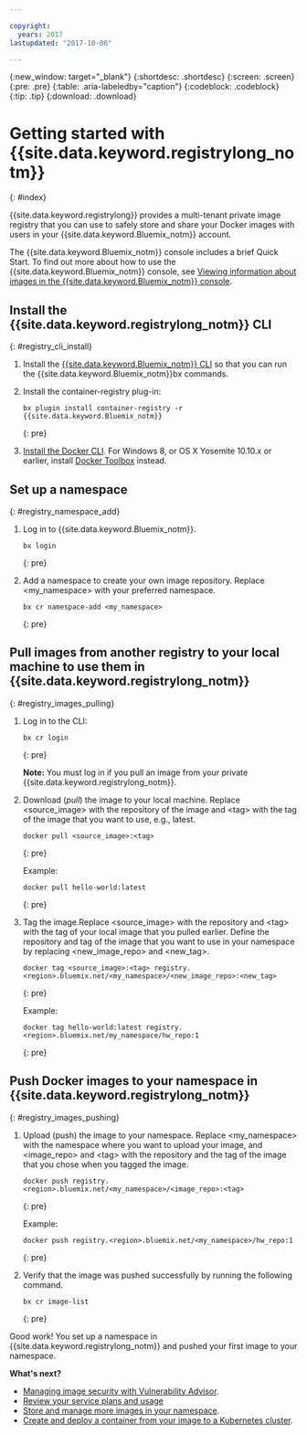 ```yaml
---

copyright:
  years: 2017
lastupdated: "2017-10-06"

---
```


{:new_window: target="_blank"}
{:shortdesc: .shortdesc}
{:screen: .screen}
{:pre: .pre}
{:table: .aria-labeledby="caption"}
{:codeblock: .codeblock}
{:tip: .tip} 
{:download: .download}


# Getting started with {{site.data.keyword.registrylong_notm}}
{: #index}

{{site.data.keyword.registrylong}} provides a multi-tenant private image registry that you can use to safely store and share your Docker images with users in your {{site.data.keyword.Bluemix_notm}} account.

The {{site.data.keyword.Bluemix_notm}} console includes a brief Quick Start. To find out more about how to use the {{site.data.keyword.Bluemix_notm}} console, see [Viewing information about images in the {{site.data.keyword.Bluemix_notm}} console](registry_ui.html).

## Install the {{site.data.keyword.registrylong_notm}} CLI
{: #registry_cli_install}

1.  Install the [{{site.data.keyword.Bluemix_notm}} CLI](http://clis.ng.bluemix.net/ui/home.html) so that you can run the {{site.data.keyword.Bluemix_notm}}bx commands.
2.  Install the container-registry plug-in:

    ```
    bx plugin install container-registry -r {{site.data.keyword.Bluemix_notm}}
    ```
    {: pre}

3.  [Install the Docker CLI](https://www.docker.com/community-edition#/download). For Windows 8, or OS X Yosemite 10.10.x or earlier, install [Docker Toolbox](https://www.docker.com/products/docker-toolbox) instead.

## Set up a namespace
{: #registry_namespace_add}

1.  Log in to {{site.data.keyword.Bluemix_notm}}.

    ```
    bx login
    ```
    {: pre}

2.  Add a namespace to create your own image repository. Replace &lt;my_namespace&gt; with your preferred namespace.

    ```
    bx cr namespace-add <my_namespace>
    ```
    {: pre}


## Pull images from another registry to your local machine to use them in {{site.data.keyword.registrylong_notm}}
{: #registry_images_pulling}

1.  Log in to the CLI:

    ```
    bx cr login
    ```
    {: pre}

    **Note:** You must log in if you pull an image from your private {{site.data.keyword.registrylong_notm}}.

2.  Download (*pull*) the image to your local machine. Replace &lt;source_image&gt; with the repository of the image and &lt;tag&gt; with the tag of the image that you want to use, e.g., latest.

    ```
    docker pull <source_image>:<tag>
    ```
    {: pre}

    Example:

    ```
    docker pull hello-world:latest
    ```
    {: pre}

3.  Tag the image.Replace &lt;source_image&gt; with the repository and &lt;tag&gt; with the tag of your local image that you pulled earlier. Define the repository and tag of the image that you want to use in your namespace by replacing &lt;new_image_repo&gt; and &lt;new_tag&gt;.

    ```
    docker tag <source_image>:<tag> registry.<region>.bluemix.net/<my_namespace>/<new_image_repo>:<new_tag>
    ```
    {: pre}

    Example:

    ```
    docker tag hello-world:latest registry.<region>.bluemix.net/my_namespace/hw_repo:1
    ```
    {: pre}


## Push Docker images to your namespace in {{site.data.keyword.registrylong_notm}}
{: #registry_images_pushing}

1.  Upload (push) the image to your namespace. Replace &lt;my_namespace&gt; with the namespace where you want to upload your image, and &lt;image_repo&gt; and &lt;tag&gt; with the repository and the tag of the image that you chose when you tagged the image.

    ```
    docker push registry.<region>.bluemix.net/<my_namespace>/<image_repo>:<tag>
    ```
    {: pre}

    Example:

    ```
    docker push registry.<region>.bluemix.net/<my_namespace>/hw_repo:1
    ```
    {: pre}

2.  Verify that the image was pushed successfully by running the following command.

    ```
    bx cr image-list
    ```
    {: pre}


Good work! You set up a namespace in {{site.data.keyword.registrylong_notm}} and pushed your first image to your namespace.

**What's next?**

-   [Managing image security with Vulnerability Advisor](../va/va_index.html).
-   [Review your service plans and usage](registry_overview.html#registry_plans)
-   [Store and manage more images in your namespace](registry_images_.html).
-   [Create and deploy a container from your image to a Kubernetes cluster](../../containers/cs_cluster.html).

